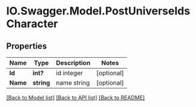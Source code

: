 # IO.Swagger.Model.PostUniverseIdsCharacter
## Properties

Name | Type | Description | Notes
------------ | ------------- | ------------- | -------------
**Id** | **int?** | id integer | [optional] 
**Name** | **string** | name string | [optional] 

[[Back to Model list]](../README.md#documentation-for-models) [[Back to API list]](../README.md#documentation-for-api-endpoints) [[Back to README]](../README.md)

